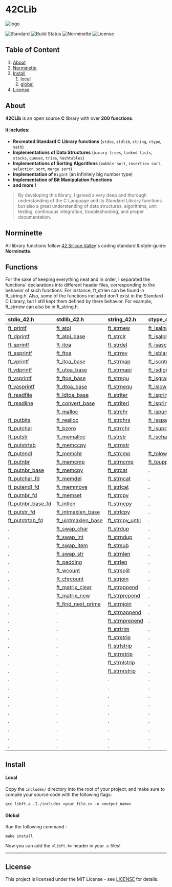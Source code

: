 # 42CLib

![logo]()

![Standard](https://img.shields.io/badge/Standard-ANSI%20C89-red.svg)
![Build Status](https://img.shields.io/badge/Build-Pass-lightred.svg)
![Norminette](https://img.shields.io/badge/Norminette-Pass-lightred.svg)
![License](https://img.shields.io/badge/License-MIT-blue.svg)

## Table of Content

1. [About](#about-libft)
2. [Norminette](#norminette)
3. [Install](#install)
	1. [local](#local)
	2. [global](#global)
4. [License](#license)

## About <a name="about-libft"></a>

**42CLib** is an open source **C** library with over **200 functions**.

#### It includes:

 * **Recreated Standard C Library functions** (`stdio`, `stdlib`, `string`, `ctype`, `math`)
 * **Implementations of Data Structures** (`binary trees`, `linked lists`, `stacks`, `queues`, `tries`, `hashtables`)
 * **Implementations of Sorting Algorithms** (`bubble sort`, `insertion sort`, `selection sort`, `merge sort`)
 * **Implementation of** `BigInt` (an infinitely big number type)
 * **Implementation of Bit Manipulation Functions**
 * **and more !**
 
>By developing this library, I gained a very deep and thorough understanding of the C Language and its Standard Library functions but also a great understanding of data structures, algorithms, unit testing, continuous integration, troubleshooting, and proper documentation.

## Norminette <a name="norminette"></a>

All library functions follow [42 Silicon Valley](https://www.42.us.org/)'s coding standard & style-guide: **Norminette**.

## Functions <a name="functions"></a>

For the sake of keeping everything neat and in order, I separated the functions'
declarations into different header files, corresponding to the behavior of
such functions.
For instance, ft_strlen can be found in ft_string.h.
Also, some of the functions included don't exist in the Standard C Library,
but I still kept them defined by there behavior.
For example, ft_strnew can also be in ft_string.h.

| stdio_42.h        | stdlib_42.h        | string_42.h     | ctype_42.h    | math_42.h      |
|:------------------|:-------------------|:----------------|:--------------|:---------------|
| [ft_printf](Stdio/ft_printf)         | [ft_atoi](Stdlib/ft_atoi)            | [ft_strnew](String/ft_strnew)       | [ft_isalnum](Ctype/ft_isalnum)    | [ft_max](Math/ft_max)         |
| [ft_dprintf](Stdio/ft_dprintf)        | [ft_atoi_base](Stdlib/ft_atoi_base)       | [ft_strclr](String/ft_strclr)       | [ft_isalpha](Ctype/ft_isalpha)    | [ft_min](Math/ft_min)         |
| [ft_sprintf](Stdio/ft_sprintf)        | [ft_itoa](Stdlib/ft_itoa)            | [ft_strdel](String/ft_strdel)       | [ft_isascii](Ctype/ft_isascii)    | [ft_pow](Math/ft_pow)         |
| [ft_asprintf](Stdio/ft_asprintf)       | [ft_ftoa](Stdlib/ft_ftoa)            | [ft_strrev](String/ft_strrev)       | [ft_isblank](Ctype/ft_isblank)    | [ft_powl](Math/ft_powl)        |
| [ft_vprintf](Stdio/ft_vprintf)        | [ft_itoa_base](Stdlib/ft_itoa_base)       | [ft_strmap](String/ft_strmap)       | [ft_iscntrl](Ctype/ft_iscntrl)    | [ft_powll](Math/ft_powll)       |
| [ft_vdprintf](Stdio/ft_vdprintf)       | [ft_utoa_base](Stdlib/ft_utoa_base)       | [ft_strmapi](String/ft_strmapi)      | [ft_isdigit](Ctype/ft_isdigit)    | [ft_sqrt](Math/ft_sqrt)        |
| [ft_vsprintf](Stdio/ft_vsprintf)       | [ft_ftoa_base](Stdlib/ft_ftoa_base)       | [ft_strequ](String/ft_strequ)       | [ft_isgraph](Ctype/ft_isgraph)    | [ft_round](Math/ft_round)       |
| [ft_vasprintf](Stdio/ft_vasprintf)      | [ft_dtoa_base](Stdlib/ft_dtoa_base)       | [ft_strnequ](String/ft_strnequ)      | [ft_islower](Ctype/ft_islower)    | [ft_sum](Math/ft_sum)         |
| [ft_readfile](Stdio/ft_readfile)       | [ft_ldtoa_base](Stdlib/ft_ldtoa_base)      | [ft_striter](String/ft_striter)      | [ft_isprime](Ctype/ft_isprime)    | [ft_sum_generic](Math/ft_sum_generic) |
| [ft_readline](Stdio/ft_readline)       | [ft_convert_base](Stdlib/ft_convert_base)    | [ft_striteri](String/ft_striteri)     | [ft_isprint](Ctype/ft_isprint)    |      .         |
|                   | [ft_malloc](Stdlib/ft_malloc)          | [ft_strchr](String/ft_strchr)       | [ft_ispunct](Ctype/ft_ispunct)    |      .         |
| [ft_putbits](Stdio/ft_putbits)        | [ft_realloc](Stdlib/ft_realloc)         | [ft_strchrs](String/ft_strchrs)      | [ft_isspace](Ctype/ft_isspace)    |      .         |
| [ft_putchar](Stdio/ft_putchar)        | [ft_bzero](Stdlib/ft_bzero)           | [ft_strrchr](String/ft_strrchr)      | [ft_isupper](Ctype/ft_isupper)    |      .         |
| [ft_putstr](Stdio/ft_putstr)         | [ft_memalloc](Stdlib/ft_memalloc)        | [ft_strstr](String/ft_strstr)       | [ft_ischarset](Ctype/ft_ischarset)  |      .         |
| [ft_putstrtab](Stdio/ft_putstrtab)      | [ft_memccpy](Stdlib/ft_memccpy)         | [ft_strnstr](String/ft_strnstr)      |               |      .         |
| [ft_putendl](Stdio/ft_putendl)        | [ft_memchr](Stdlib/ft_memchr)          | [ft_strcmp](String/ft_strcmp)       | [ft_tolower](Ctype/ft_tolower)    |      .         |
| [ft_putnbr](Stdio/ft_putnbr)         | [ft_memcmp](Stdlib/ft_memcmp)          | [ft_strncmp](String/ft_strncmp)      | [ft_toupper](Ctype/ft_toupper)    |      .         |
| [ft_putnbr_base](Stdio/ft_putnbr_base)    | [ft_memcpy](Stdlib/ft_memcpy)          | [ft_strcat](String/ft_strcat)       |      .        |      .         |
| [ft_putchar_fd](Stdio/ft_putchar_fd)     | [ft_memdel](Stdlib/ft_memdel)          | [ft_strncat](String/ft_strncat)      |      .        |      .         |
| [ft_putendl_fd](Stdio/ft_putendl_fd)     | [ft_memmove](Stdlib/ft_memmove)         | [ft_strlcat](String/ft_strlcat)      |      .        |      .         |
| [ft_putnbr_fd](Stdio/ft_putnbr_fd)      | [ft_memset](Stdlib/ft_memset)          | [ft_strcpy](String/ft_strcpy)       |      .        |      .         |
| [ft_putnbr_base_fd](Stdio/ft_putnbr_base_fd) | [ft_intlen](Stdlib/ft_intlen)          | [ft_strncpy](String/ft_strncpy)      |      .        |      .         |
| [ft_putstr_fd](Stdio/ft_putstr_fd)      | [ft_intmaxlen_base](Stdlib/ft_intmaxlen_base)  | [ft_strlcpy](String/ft_strlcpy)      |      .        |      .         |
| [ft_putstrtab_fd](Stdio/ft_putstrtab_fd)   | [ft_uintmaxlen_base](Stdlib/ft_uintmaxlen_base) | [ft_strcpy_until](String/ft_strcpy_until) |      .        |      .         |
| .                 | [ft_swap_char](Stdlib/ft_swap_char)       | [ft_strdup](String/ft_strdup)       |      .        |      .         |
| .                 | [ft_swap_int](Stdlib/ft_swap_int)        | [ft_strndup](String/ft_strndup)      |      .        |      .         |
| .                 | [ft_swap_item](Stdlib/ft_swap_item)       | [ft_strsub](String/ft_strsub)       |      .        |      .         |
| .                 | [ft_swap_str](Stdlib/ft_swap_str)        | [ft_strnlen](String/ft_strnlen)      |      .        |      .         |
| .                 | [ft_padding](Stdlib/ft_padding)         | [ft_strlen](String/ft_strlen)       |      .        |      .         |
| .                 | [ft_wcount](Stdlib/ft_wcount)          | [ft_strsplit](String/ft_strsplit)     |      .        |      .         |
| .                 | [ft_chrcount](Stdlib/ft_chrcount)        | [ft_strjoin](String/ft_strjoin)      |      .        |      .         |
| .                 | [ft_matrix_clear](Stdlib/ft_matrix_clear)    | [ft_strappend](String/ft_strappend)    |      .        |      .         |
| .                 | [ft_matrix_new](Stdlib/ft_matrix_new)      | [ft_strprepend](String/ft_strprepend)   |      .        |      .         |
| .                 | [ft_find_next_prime](Stdlib/ft_find_next_prime) | [ft_strnjoin](String/ft_strnjoin)     |      .        |      .         |
| .                 | .                  | [ft_strnappend](String/ft_strnappend)   |      .        |      .         |
| .                 | .                  | [ft_strnprepend](String/ft_strnprepend)  |      .        |      .         |
| .                 | .                  | [ft_strtrim](String/ft_strtrim)      |      .        |      .         |
| .                 | .                  | [ft_strstrip](String/ft_strstrip)     |      .        |      .         |
| .                 | .                  | [ft_strlstrip](String/ft_strlstrip)    |      .        |      .         |
| .                 | .                  | [ft_strrstrip](String/ft_strrstrip)    |      .        |      .         |
| .                 | .                  | [ft_strnlstrip](String/ft_strnlstrip)   |      .        |      .         |
| .                 | .                  | [ft_strnrstrip](String/ft_strnrstrip)   |      .        |      .         |
| .                 | .                  | .               |      .        |      .         |
| .                 | .                  | .               |      .        |      .         |
| .                 | .                  | .               |      .        |      .         |
| .                 | .                  | .               |      .        |      .         |
| .                 | .                  | .               |      .        |      .         |
| .                 | .                  | .               |      .        |      .         |
| .                 | .                  | .               |      .        |      .         |
| .                 | .                  | .               |      .        |      .         |
| .                 | .                  | .               |      .        |      .         |


## Install <a name="install"></a>

#### Local <a name="local"></a>

Copy the `includes/` directory into the root of your project, and
make sure to compile your source code with the following flags:

	gcc libft.a -I./includes <your_file.c> -o <output_name>

#### Global <a name="global"></a>

Run the following command :

	make install

Now you can add the `<libft.h>` header in your .c files!

----
## License <a name="license"></a>

This project is licensed under the MIT License - see [LICENSE](LICENSE/) for details.
